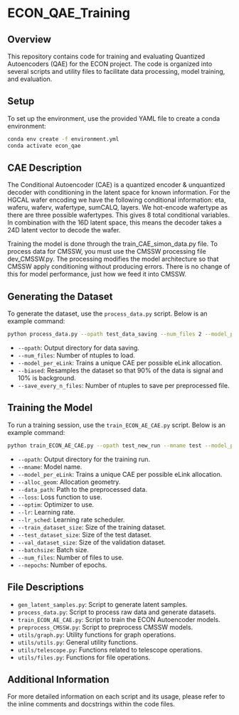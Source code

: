 # ECON_QAE_Training

## Overview
This repository contains code for training and evaluating Quantized Autoencoders (QAE) for the ECON project. The code is organized into several scripts and utility files to facilitate data processing, model training, and evaluation.

## Setup
To set up the environment, use the provided YAML file to create a conda environment:

```bash
conda env create -f environment.yml
conda activate econ_qae
```

## CAE Description

The Conditional Autoencoder (CAE) is a quantized encoder & unquantized decoder with conditioning in the latent space for known information. For the HGCAL wafer encoding we have the following conditional information: eta, waferu, waferv, wafertype, sumCALQ, layers. We hot-encode wafertype as there are three possible wafertypes. This gives 8 total conditional variables. In combination with the 16D latent space, this means the decoder takes a 24D latent vector to decode the wafer.

Training the model is done through the train_CAE_simon_data.py file. To process data for CMSSW, you must use the CMSSW processing file dev_CMSSW.py. The processing modifies the model architecture so that CMSSW apply conditioning without producing errors. There is no change of this for model performance, just how we feed it into CMSSW.  

## Generating the Dataset
To generate the dataset, use the `process_data.py` script. Below is an example command:

```bash
python process_data.py --opath test_data_saving --num_files 2 --model_per_eLink --biased 0.90 --save_every_n_files 1 --alloc_geom old
```

- `--opath`: Output directory for data saving.
- `--num_files`: Number of ntuples to load.
- `--model_per_eLink`: Trains a unique CAE per possible eLink allocation.
- `--biased`: Resamples the dataset so that 90% of the data is signal and 10% is background.
- `--save_every_n_files`: Number of ntuples to save per preprocessed file.

## Training the Model
To run a training session, use the `train_ECON_AE_CAE.py` script. Below is an example command:

```bash
python train_ECON_AE_CAE.py --opath test_new_run --mname test --model_per_eLink --alloc_geom old --data_path test_data_saving --loss tele --optim lion --lr 1e-4 --lr_sched cos --train_dataset_size 2000 --test_dataset_size 1000 --val_dataset_size 1000 --batchsize 128 --num_files 1 --nepochs 10
```

- `--opath`: Output directory for the training run.
- `--mname`: Model name.
- `--model_per_eLink`: Trains a unique CAE per possible eLink allocation.
- `--alloc_geom`: Allocation geometry.
- `--data_path`: Path to the preprocessed data.
- `--loss`: Loss function to use.
- `--optim`: Optimizer to use.
- `--lr`: Learning rate.
- `--lr_sched`: Learning rate scheduler.
- `--train_dataset_size`: Size of the training dataset.
- `--test_dataset_size`: Size of the test dataset.
- `--val_dataset_size`: Size of the validation dataset.
- `--batchsize`: Batch size.
- `--num_files`: Number of files to use.
- `--nepochs`: Number of epochs.

## File Descriptions
- `gen_latent_samples.py`: Script to generate latent samples.
- `process_data.py`: Script to process raw data and generate datasets.
- `train_ECON_AE_CAE.py`: Script to train the ECON Autoencoder models.
- `preprocess_CMSSW.py`: Script to preprocess CMSSW models.
- `utils/graph.py`: Utility functions for graph operations.
- `utils/utils.py`: General utility functions.
- `utils/telescope.py`: Functions related to telescope operations.
- `utils/files.py`: Functions for file operations.

## Additional Information
For more detailed information on each script and its usage, please refer to the inline comments and docstrings within the code files.
